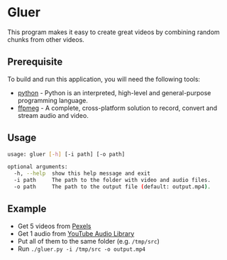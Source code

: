 # Gluer

This program makes it easy to create great videos by combining random chunks from other videos.

## Prerequisite
To build and run this application, you will need the following tools:

- [python](https://www.python.org/downloads/) - Python is an interpreted, high-level and general-purpose programming language.
- [ffpmeg](https://ffmpeg.org/download.html) - A complete, cross-platform solution to record, convert and stream audio and video.

## Usage
```bash
usage: gluer [-h] [-i path] [-o path]

optional arguments:
  -h, --help  show this help message and exit
  -i path     The path to the folder with video and audio files.
  -o path     The path to the output file (default: output.mp4).
```

## Example
- Get 5 videos from [Pexels](https://pexels.com/videos/)
- Get 1 audio from [YouTube Audio Library](https://youtube.com/audiolibrary)
- Put all of them to the same folder (e.g. `/tmp/src`)
- Run `./gluer.py -i /tmp/src -o output.mp4`
